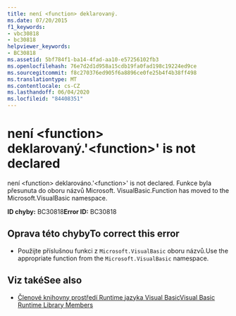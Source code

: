 ```yaml
---
title: není <function> deklarovaný.
ms.date: 07/20/2015
f1_keywords:
- vbc30818
- bc30818
helpviewer_keywords:
- BC30818
ms.assetid: 5bf784f1-ba14-4fad-aa10-e57256102fb3
ms.openlocfilehash: 76e7d2d1d958a15cdb19fa0fad198c19224ed9ce
ms.sourcegitcommit: f8c270376ed905f6a8896ce0fe25b4f4b38ff498
ms.translationtype: MT
ms.contentlocale: cs-CZ
ms.lasthandoff: 06/04/2020
ms.locfileid: "84408351"
---
```

# <a name="function-is-not-declared"></a><span data-ttu-id="3f0f0-102">není \<function> deklarovaný.</span><span class="sxs-lookup"><span data-stu-id="3f0f0-102">'\<function>' is not declared</span></span>
<span data-ttu-id="3f0f0-103">není \<function> deklarováno.</span><span class="sxs-lookup"><span data-stu-id="3f0f0-103">'\<function>' is not declared.</span></span> <span data-ttu-id="3f0f0-104">Funkce byla přesunuta do oboru názvů Microsoft. VisualBasic.</span><span class="sxs-lookup"><span data-stu-id="3f0f0-104">Function has moved to the Microsoft.VisualBasic namespace.</span></span>  
  
 <span data-ttu-id="3f0f0-105">**ID chyby:** BC30818</span><span class="sxs-lookup"><span data-stu-id="3f0f0-105">**Error ID:** BC30818</span></span>  
  
## <a name="to-correct-this-error"></a><span data-ttu-id="3f0f0-106">Oprava této chyby</span><span class="sxs-lookup"><span data-stu-id="3f0f0-106">To correct this error</span></span>  
  
- <span data-ttu-id="3f0f0-107">Použijte příslušnou funkci z `Microsoft.VisualBasic` oboru názvů.</span><span class="sxs-lookup"><span data-stu-id="3f0f0-107">Use the appropriate function from the `Microsoft.VisualBasic` namespace.</span></span>  
  
## <a name="see-also"></a><span data-ttu-id="3f0f0-108">Viz také</span><span class="sxs-lookup"><span data-stu-id="3f0f0-108">See also</span></span>

- [<span data-ttu-id="3f0f0-109">Členové knihovny prostředí Runtime jazyka Visual Basic</span><span class="sxs-lookup"><span data-stu-id="3f0f0-109">Visual Basic Runtime Library Members</span></span>](../language-reference/runtime-library-members.md)
